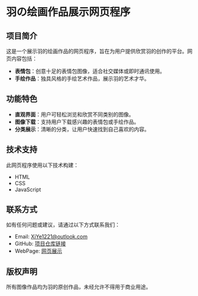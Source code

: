# 羽の绘画作品展示网页程序

## 项目简介
这是一个展示羽的绘画作品的网页程序，旨在为用户提供欣赏羽的创作的平台。网页内容包括：
- **表情包**：创意十足的表情包图像，适合社交媒体或即时通讯使用。
- **手绘作品**：独具风格的手绘艺术作品，展示羽的艺术才华。

## 功能特色
- **直观界面**：用户可轻松浏览和欣赏不同类别的图像。
- **图像下载**：支持用户下载感兴趣的表情包或手绘作品。
- **分类展示**：清晰的分类，让用户快速找到自己喜欢的内容。

## 技术支持
此网页程序使用以下技术构建：
- HTML
- CSS
- JavaScript

## 联系方式
如有任何问题或建议，请通过以下方式联系我们：
- Email: XiYe1221@outlook.com
- GitHub: [项目仓库链接](https://github.com/Tomori-1221/PhotoGraph-Project/tree/main)
- WebPage: [网页展示](https://tomori-1221.github.io/PhotoGraph-Project/)

## 版权声明
所有图像作品均为羽的原创作品，未经允许不得用于商业用途。
